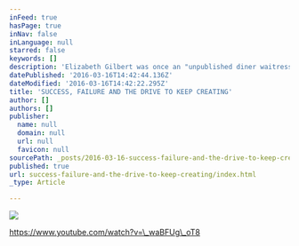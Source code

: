 ```yaml
---
inFeed: true
hasPage: true
inNav: false
inLanguage: null
starred: false
keywords: []
description: 'Elizabeth Gilbert was once an "unpublished diner waitress," devastated by rejection letters'
datePublished: '2016-03-16T14:42:44.136Z'
dateModified: '2016-03-16T14:42:22.295Z'
title: 'SUCCESS, FAILURE AND THE DRIVE TO KEEP CREATING'
author: []
authors: []
publisher:
  name: null
  domain: null
  url: null
  favicon: null
sourcePath: _posts/2016-03-16-success-failure-and-the-drive-to-keep-creating.md
published: true
url: success-failure-and-the-drive-to-keep-creating/index.html
_type: Article

---
```

![](https://the-grid-user-content.s3-us-west-2.amazonaws.com/58f1e524-d66d-42ad-b991-03c175de5f95.jpg)

  
https://www.youtube.com/watch?v=\_waBFUg\_oT8